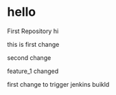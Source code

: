 # hello
First Repository
hi

this is first change

second change

feature_1 changed 



first change to trigger jenkins buikld